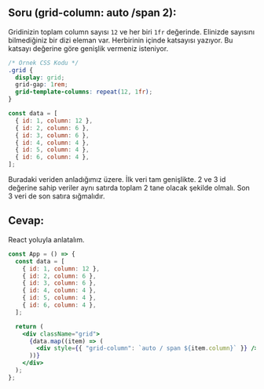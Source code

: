 ## Soru (grid-column: auto /span 2):
Gridinizin toplam column sayısı `12` ve her biri `1fr` değerinde.
Elinizde sayısını bilmediğiniz bir dizi eleman var. Herbirinin içinde katsayısı yazıyor.
Bu katsayı değerine göre genişlik vermeniz isteniyor.

```css
/* Örnek CSS Kodu */
.grid {
  display: grid;
  grid-gap: 1rem;
  grid-template-columns: repeat(12, 1fr);
}
```

```javascript
const data = [
  { id: 1, column: 12 },
  { id: 2, column: 6 },
  { id: 3, column: 6 },
  { id: 4, column: 4 },
  { id: 5, column: 4 },
  { id: 6, column: 4 },
];
```

Buradaki veriden anladığımız üzere. İlk veri tam genişlikte. 2 ve 3 id değerine sahip veriler aynı satırda toplam 2 tane olacak şekilde olmalı. Son 3 veri de son satıra sığmalıdır.

## Cevap:
React yoluyla anlatalım.

```jsx
const App = () => {
  const data = [
    { id: 1, column: 12 },
    { id: 2, column: 6 },
    { id: 3, column: 6 },
    { id: 4, column: 4 },
    { id: 5, column: 4 },
    { id: 6, column: 4 },
  ];

  return (
    <div className="grid">
      {data.map((item) => (
        <div style={{ "grid-column": `auto / span ${item.column}` }} />
      ))}
    </div>
  );
};
```
